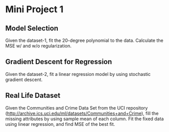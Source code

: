 # Mini Project 1

## Model Selection

Given the dataset-1, fit the 20-degree polynomial to the data. Calculate the MSE w/ and w/o regularization.

## Gradient Descent for Regression

Given  the dataset-2, fit a linear regression model by using stochastic gradient descent.

## Real Life Dataset

Given the Communities and Crime Data Set from the UCI repository (http://archive.ics.uci.edu/ml/datasets/Communities+and+Crime), fill the missing attributes by using sample mean of each column.
Fit the fixed data using linear regression, and find MSE of the best fit.